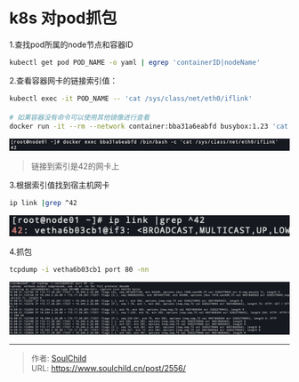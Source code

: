 # k8s 对pod抓包

<!--more-->
1.查找pod所属的node节点和容器ID
```bash
kubectl get pod POD_NAME -o yaml | egrep 'containerID|nodeName'
```

2.查看容器网卡的链接索引值：
```bash
kubectl exec -it POD_NAME -- 'cat /sys/class/net/eth0/iflink'

# 如果容器没有命令可以使用其他镜像进行查看
docker run -it --rm --network container:bba31a6eabfd busybox:1.23 'cat /sys/class/net/eth0/iflink'
```
![34826-mngkhxwzq6m.png](images/3247532968.png)
> 链接到索引是42的网卡上


3.根据索引值找到宿主机网卡
```bash
ip link |grep ^42
```
![76251-iyk6ufvobqo.png](images/1134687318.png)



4.抓包
```bash
tcpdump -i vetha6b03cb1 port 80 -nn 
```
![68833-kcxiuiu3xym.png](images/82409397.png)


---

> 作者: [SoulChild](https://www.soulchild.cn)  
> URL: https://www.soulchild.cn/post/2556/  

